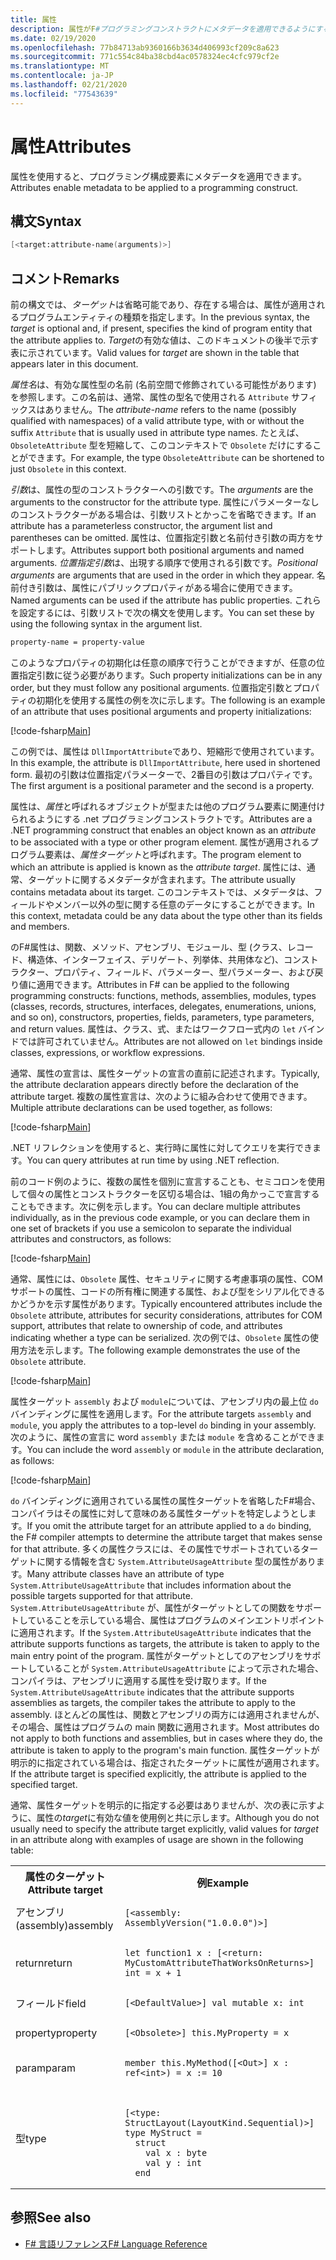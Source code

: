 ```yaml
---
title: 属性
description: 属性がF#プログラミングコンストラクトにメタデータを適用できるようにする方法について説明します。
ms.date: 02/19/2020
ms.openlocfilehash: 77b84713ab9360166b3634d406993cf209c8a623
ms.sourcegitcommit: 771c554c84ba38cbd4ac0578324ec4cfc979cf2e
ms.translationtype: MT
ms.contentlocale: ja-JP
ms.lasthandoff: 02/21/2020
ms.locfileid: "77543639"
---
```

# <a name="attributes"></a><span data-ttu-id="287f7-103">属性</span><span class="sxs-lookup"><span data-stu-id="287f7-103">Attributes</span></span>

<span data-ttu-id="287f7-104">属性を使用すると、プログラミング構成要素にメタデータを適用できます。</span><span class="sxs-lookup"><span data-stu-id="287f7-104">Attributes enable metadata to be applied to a programming construct.</span></span>

## <a name="syntax"></a><span data-ttu-id="287f7-105">構文</span><span class="sxs-lookup"><span data-stu-id="287f7-105">Syntax</span></span>

```fsharp
[<target:attribute-name(arguments)>]
```

## <a name="remarks"></a><span data-ttu-id="287f7-106">コメント</span><span class="sxs-lookup"><span data-stu-id="287f7-106">Remarks</span></span>

<span data-ttu-id="287f7-107">前の構文では、*ターゲット*は省略可能であり、存在する場合は、属性が適用されるプログラムエンティティの種類を指定します。</span><span class="sxs-lookup"><span data-stu-id="287f7-107">In the previous syntax, the *target* is optional and, if present, specifies the kind of program entity that the attribute applies to.</span></span> <span data-ttu-id="287f7-108">*Target*の有効な値は、このドキュメントの後半で示す表に示されています。</span><span class="sxs-lookup"><span data-stu-id="287f7-108">Valid values for *target* are shown in the table that appears later in this document.</span></span>

<span data-ttu-id="287f7-109">*属性名*は、有効な属性型の名前 (名前空間で修飾されている可能性があります) を参照します。この名前は、通常、属性の型名で使用される `Attribute` サフィックスはありません。</span><span class="sxs-lookup"><span data-stu-id="287f7-109">The *attribute-name* refers to the name (possibly qualified with namespaces) of a valid attribute type, with or without the suffix `Attribute` that is usually used in attribute type names.</span></span> <span data-ttu-id="287f7-110">たとえば、`ObsoleteAttribute` 型を短縮して、このコンテキストで `Obsolete` だけにすることができます。</span><span class="sxs-lookup"><span data-stu-id="287f7-110">For example, the type `ObsoleteAttribute` can be shortened to just `Obsolete` in this context.</span></span>

<span data-ttu-id="287f7-111">*引数*は、属性の型のコンストラクターへの引数です。</span><span class="sxs-lookup"><span data-stu-id="287f7-111">The *arguments* are the arguments to the constructor for the attribute type.</span></span> <span data-ttu-id="287f7-112">属性にパラメーターなしのコンストラクターがある場合は、引数リストとかっこを省略できます。</span><span class="sxs-lookup"><span data-stu-id="287f7-112">If an attribute has a parameterless constructor, the argument list and parentheses can be omitted.</span></span> <span data-ttu-id="287f7-113">属性は、位置指定引数と名前付き引数の両方をサポートします。</span><span class="sxs-lookup"><span data-stu-id="287f7-113">Attributes support both positional arguments and named arguments.</span></span> <span data-ttu-id="287f7-114">*位置指定引数*は、出現する順序で使用される引数です。</span><span class="sxs-lookup"><span data-stu-id="287f7-114">*Positional arguments* are arguments that are used in the order in which they appear.</span></span> <span data-ttu-id="287f7-115">名前付き引数は、属性にパブリックプロパティがある場合に使用できます。</span><span class="sxs-lookup"><span data-stu-id="287f7-115">Named arguments can be used if the attribute has public properties.</span></span> <span data-ttu-id="287f7-116">これらを設定するには、引数リストで次の構文を使用します。</span><span class="sxs-lookup"><span data-stu-id="287f7-116">You can set these by using the following syntax in the argument list.</span></span>

```fsharp
property-name = property-value
```

<span data-ttu-id="287f7-117">このようなプロパティの初期化は任意の順序で行うことができますが、任意の位置指定引数に従う必要があります。</span><span class="sxs-lookup"><span data-stu-id="287f7-117">Such property initializations can be in any order, but they must follow any positional arguments.</span></span> <span data-ttu-id="287f7-118">位置指定引数とプロパティの初期化を使用する属性の例を次に示します。</span><span class="sxs-lookup"><span data-stu-id="287f7-118">The following is an example of an attribute that uses positional arguments and property initializations:</span></span>

[!code-fsharp[Main](~/samples/snippets/fsharp/lang-ref-2/snippet6202.fs)]

<span data-ttu-id="287f7-119">この例では、属性は `DllImportAttribute`であり、短縮形で使用されています。</span><span class="sxs-lookup"><span data-stu-id="287f7-119">In this example, the attribute is `DllImportAttribute`, here used in shortened form.</span></span> <span data-ttu-id="287f7-120">最初の引数は位置指定パラメーターで、2番目の引数はプロパティです。</span><span class="sxs-lookup"><span data-stu-id="287f7-120">The first argument is a positional parameter and the second is a property.</span></span>

<span data-ttu-id="287f7-121">属性は、*属性*と呼ばれるオブジェクトが型または他のプログラム要素に関連付けられるようにする .net プログラミングコンストラクトです。</span><span class="sxs-lookup"><span data-stu-id="287f7-121">Attributes are a .NET programming construct that enables an object known as an *attribute* to be associated with a type or other program element.</span></span> <span data-ttu-id="287f7-122">属性が適用されるプログラム要素は、*属性ターゲット*と呼ばれます。</span><span class="sxs-lookup"><span data-stu-id="287f7-122">The program element to which an attribute is applied is known as the *attribute target*.</span></span> <span data-ttu-id="287f7-123">属性には、通常、ターゲットに関するメタデータが含まれます。</span><span class="sxs-lookup"><span data-stu-id="287f7-123">The attribute usually contains metadata about its target.</span></span> <span data-ttu-id="287f7-124">このコンテキストでは、メタデータは、フィールドやメンバー以外の型に関する任意のデータにすることができます。</span><span class="sxs-lookup"><span data-stu-id="287f7-124">In this context, metadata could be any data about the type other than its fields and members.</span></span>

<span data-ttu-id="287f7-125">のF#属性は、関数、メソッド、アセンブリ、モジュール、型 (クラス、レコード、構造体、インターフェイス、デリゲート、列挙体、共用体など)、コンストラクター、プロパティ、フィールド、パラメーター、型パラメーター、および戻り値に適用できます。</span><span class="sxs-lookup"><span data-stu-id="287f7-125">Attributes in F# can be applied to the following programming constructs: functions, methods, assemblies, modules, types (classes, records, structures, interfaces, delegates, enumerations, unions, and so on), constructors, properties, fields, parameters, type parameters, and return values.</span></span> <span data-ttu-id="287f7-126">属性は、クラス、式、またはワークフロー式内の `let` バインドでは許可されていません。</span><span class="sxs-lookup"><span data-stu-id="287f7-126">Attributes are not allowed on `let` bindings inside classes, expressions, or workflow expressions.</span></span>

<span data-ttu-id="287f7-127">通常、属性の宣言は、属性ターゲットの宣言の直前に記述されます。</span><span class="sxs-lookup"><span data-stu-id="287f7-127">Typically, the attribute declaration appears directly before the declaration of the attribute target.</span></span> <span data-ttu-id="287f7-128">複数の属性宣言は、次のように組み合わせて使用できます。</span><span class="sxs-lookup"><span data-stu-id="287f7-128">Multiple attribute declarations can be used together, as follows:</span></span>

[!code-fsharp[Main](~/samples/snippets/fsharp/lang-ref-2/snippet6603.fs)]

<span data-ttu-id="287f7-129">.NET リフレクションを使用すると、実行時に属性に対してクエリを実行できます。</span><span class="sxs-lookup"><span data-stu-id="287f7-129">You can query attributes at run time by using .NET reflection.</span></span>

<span data-ttu-id="287f7-130">前のコード例のように、複数の属性を個別に宣言することも、セミコロンを使用して個々の属性とコンストラクターを区切る場合は、1組の角かっこで宣言することもできます。次に例を示します。</span><span class="sxs-lookup"><span data-stu-id="287f7-130">You can declare multiple attributes individually, as in the previous code example, or you can declare them in one set of brackets if you use a semicolon to separate the individual attributes and constructors, as follows:</span></span>

[!code-fsharp[Main](~/samples/snippets/fsharp/lang-ref-2/snippet6604.fs)]

<span data-ttu-id="287f7-131">通常、属性には、`Obsolete` 属性、セキュリティに関する考慮事項の属性、COM サポートの属性、コードの所有権に関連する属性、および型をシリアル化できるかどうかを示す属性があります。</span><span class="sxs-lookup"><span data-stu-id="287f7-131">Typically encountered attributes include the `Obsolete` attribute, attributes for security considerations, attributes for COM support, attributes that relate to ownership of code, and attributes indicating whether a type can be serialized.</span></span> <span data-ttu-id="287f7-132">次の例では、`Obsolete` 属性の使用方法を示します。</span><span class="sxs-lookup"><span data-stu-id="287f7-132">The following example demonstrates the use of the `Obsolete` attribute.</span></span>

[!code-fsharp[Main](~/samples/snippets/fsharp/lang-ref-2/snippet6605.fs)]

<span data-ttu-id="287f7-133">属性ターゲット `assembly` および `module`については、アセンブリ内の最上位 `do` バインディングに属性を適用します。</span><span class="sxs-lookup"><span data-stu-id="287f7-133">For the attribute targets `assembly` and `module`, you apply the attributes to a top-level `do` binding in your assembly.</span></span> <span data-ttu-id="287f7-134">次のように、属性の宣言に word `assembly` または `module` を含めることができます。</span><span class="sxs-lookup"><span data-stu-id="287f7-134">You can include the word `assembly` or `module` in the attribute declaration, as follows:</span></span>

[!code-fsharp[Main](~/samples/snippets/fsharp/lang-ref-2/snippet6606.fs)]

<span data-ttu-id="287f7-135">`do` バインディングに適用されている属性の属性ターゲットを省略したF#場合、コンパイラはその属性に対して意味のある属性ターゲットを特定しようとします。</span><span class="sxs-lookup"><span data-stu-id="287f7-135">If you omit the attribute target for an attribute applied to a `do` binding, the F# compiler attempts to determine the attribute target that makes sense for that attribute.</span></span> <span data-ttu-id="287f7-136">多くの属性クラスには、その属性でサポートされているターゲットに関する情報を含む `System.AttributeUsageAttribute` 型の属性があります。</span><span class="sxs-lookup"><span data-stu-id="287f7-136">Many attribute classes have an attribute of type `System.AttributeUsageAttribute` that includes information about the possible targets supported for that attribute.</span></span> <span data-ttu-id="287f7-137">`System.AttributeUsageAttribute` が、属性がターゲットとしての関数をサポートしていることを示している場合、属性はプログラムのメインエントリポイントに適用されます。</span><span class="sxs-lookup"><span data-stu-id="287f7-137">If the `System.AttributeUsageAttribute` indicates that the attribute supports functions as targets, the attribute is taken to apply to the main entry point of the program.</span></span> <span data-ttu-id="287f7-138">属性がターゲットとしてのアセンブリをサポートしていることが `System.AttributeUsageAttribute` によって示された場合、コンパイラは、アセンブリに適用する属性を受け取ります。</span><span class="sxs-lookup"><span data-stu-id="287f7-138">If the `System.AttributeUsageAttribute` indicates that the attribute supports assemblies as targets, the compiler takes the attribute to apply to the assembly.</span></span> <span data-ttu-id="287f7-139">ほとんどの属性は、関数とアセンブリの両方には適用されませんが、その場合、属性はプログラムの main 関数に適用されます。</span><span class="sxs-lookup"><span data-stu-id="287f7-139">Most attributes do not apply to both functions and assemblies, but in cases where they do, the attribute is taken to apply to the program's main function.</span></span> <span data-ttu-id="287f7-140">属性ターゲットが明示的に指定されている場合は、指定されたターゲットに属性が適用されます。</span><span class="sxs-lookup"><span data-stu-id="287f7-140">If the attribute target is specified explicitly, the attribute is applied to the specified target.</span></span>

<span data-ttu-id="287f7-141">通常、属性ターゲットを明示的に指定する必要はありませんが、次の表に示すように、属性の*target*に有効な値を使用例と共に示します。</span><span class="sxs-lookup"><span data-stu-id="287f7-141">Although you do not usually need to specify the attribute target explicitly, valid values for *target* in an attribute along with examples of usage are shown in the following table:</span></span>

<table>
  <tr>
    <th><span data-ttu-id="287f7-142">属性のターゲット</span><span class="sxs-lookup"><span data-stu-id="287f7-142">Attribute target</span></span></td>
    <th><span data-ttu-id="287f7-143">例</span><span class="sxs-lookup"><span data-stu-id="287f7-143">Example</span></span></td>
  </tr>
  <tr>
    <td><span data-ttu-id="287f7-144">アセンブリ (assembly)</span><span class="sxs-lookup"><span data-stu-id="287f7-144">assembly</span></span></td>
    <td><pre><code class="lang-fsharp">[&lt;assembly: AssemblyVersion("1.0.0.0")&gt;]</code></pre></td>
  </tr>
  <tr>
    <td><span data-ttu-id="287f7-145">return</span><span class="sxs-lookup"><span data-stu-id="287f7-145">return</span></span></td>
    <td><pre><code class="lang-fsharp">let function1 x : [&lt;return: MyCustomAttributeThatWorksOnReturns&gt;] int = x + 1</code></pre></td>
  </tr>
  <tr>
    <td><span data-ttu-id="287f7-146">フィールド</span><span class="sxs-lookup"><span data-stu-id="287f7-146">field</span></span></td>
    <td><pre><code class="lang-fsharp">[&lt;DefaultValue&gt;] val mutable x: int</code></pre></td>
  </tr>
  <tr>
    <td><span data-ttu-id="287f7-147">property</span><span class="sxs-lookup"><span data-stu-id="287f7-147">property</span></span></td>
    <td><pre><code class="lang-fsharp">[&lt;Obsolete&gt;] this.MyProperty = x</code></pre></td>
  </tr>
  <tr>
    <td><span data-ttu-id="287f7-148">param</span><span class="sxs-lookup"><span data-stu-id="287f7-148">param</span></span></td>
    <td><pre><code class="lang-fsharp">member this.MyMethod([&lt;Out&gt;] x : ref&lt;int&gt;) = x := 10</code></pre></td>
  </tr>
  <tr>
    <td><span data-ttu-id="287f7-149">型</span><span class="sxs-lookup"><span data-stu-id="287f7-149">type</span></span></td>
    <td>
        <pre><code class="lang-fsharp">
[&lt;type: StructLayout(LayoutKind.Sequential)&gt;]
type MyStruct =
  struct
    val x : byte
    val y : int
  end</code></pre>
    </td>
  </tr>
</table>

## <a name="see-also"></a><span data-ttu-id="287f7-150">参照</span><span class="sxs-lookup"><span data-stu-id="287f7-150">See also</span></span>

- [<span data-ttu-id="287f7-151">F# 言語リファレンス</span><span class="sxs-lookup"><span data-stu-id="287f7-151">F# Language Reference</span></span>](index.md)
